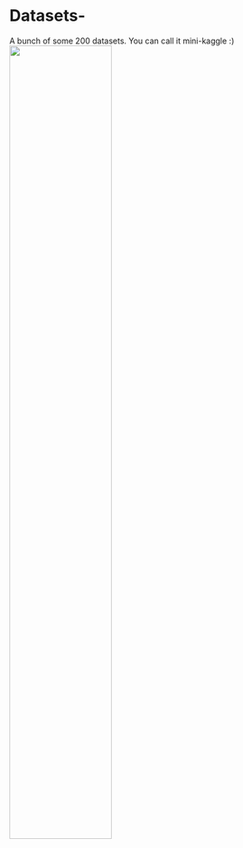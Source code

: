 # Datasets-
A bunch of some 200 datasets. You can call it mini-kaggle :)
<img src="https://upload.wikimedia.org/wikipedia/commons/thumb/6/6d/Data_types_-_en.svg/1200px-Data_types_-_en.svg.png" width=60%>
